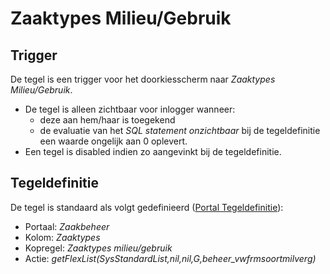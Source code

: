 # Zaaktypes Milieu/Gebruik

## Trigger

De tegel is een trigger voor het doorkiesscherm naar *Zaaktypes Milieu/Gebruik*.

* De tegel is alleen zichtbaar voor inlogger wanneer:
  * deze aan hem/haar is toegekend
  * de evaluatie van het *SQL statement onzichtbaar* bij de tegeldefinitie een waarde ongelijk aan 0 oplevert.
* Een tegel is disabled indien zo aangevinkt bij de tegeldefinitie.

## Tegeldefinitie

De tegel is standaard als volgt gedefinieerd ([Portal Tegeldefinitie](/instellen_inrichten/portaldefinitie/portal_tegel.md)):

* Portaal: *Zaakbeheer*
* Kolom: *Zaaktypes*
* Kopregel: *Zaaktypes milieu/gebruik*
* Actie: *getFlexList(SysStandardList,nil,nil,G,beheer_vwfrmsoortmilverg)*
